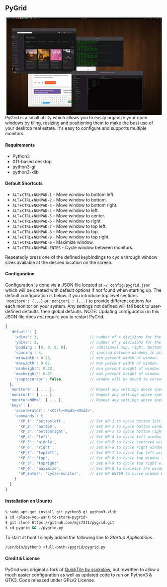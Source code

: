 ## PyGrid ##
<img align='right' width='500' src='example.gif'/>
PyGrid is a small utility which allows you to easily organize your open windows
by tiling, resizing and positioning them to make the best use of your desktop
real estate. It's easy to configure and supports multiple monitors.

#### Requirements ####
* Python3
* X11-based desktop
* python3-gi
* python3-xlib

#### Default Shortcuts ####
* `ALT`+`CTRL`+`NUMPAD-1` - Move window to bottom left.
* `ALT`+`CTRL`+`NUMPAD-2` - Move window to bottom.
* `ALT`+`CTRL`+`NUMPAD-3` - Move window to bottom right.
* `ALT`+`CTRL`+`NUMPAD-4` - Move window to left.
* `ALT`+`CTRL`+`NUMPAD-5` - Move window to center.
* `ALT`+`CTRL`+`NUMPAD-6` - Move window to right.
* `ALT`+`CTRL`+`NUMPAD-7` - Move window to top left.
* `ALT`+`CTRL`+`NUMPAD-8` - Move window to top.
* `ALT`+`CTRL`+`NUMPAD-9` - Move window to top right.
* `ALT`+`CTRL`+`NUMPAD-0` - Maximize window.
* `ALT`+`CTRL`+`NUMPAD-ENTER` - Cycle window between monitors.

Repeatedly press one of the defined keybindings to cycle through window sizes
available at the desired location on the screen.

#### Configuration ####
Configuration is done via a JSON file located at `~/.config/pygrid.json` which
will be created with default options if not found when starting up. The default
configuration is below. If you introduce top level sections `'monitor0': {...}`
or `'monitor1': {...}` to provide different options for each monitor on your
system.  Any settings not defined will fall back to user-defined defaults, then
global defaults. NOTE: Updating configuration in this JSON file does *not*
require you to restart PyGrid.

```javascript
{
  'default': {
    'xdivs': 3,                       // number of x divisions for the screen.
    'ydivs': 2,                       // number of y divisions for the screen.
    'padding': [0, 0, 0, 0],          // additional top, right, bottom, left padding in pixels.
    'spacing': 4,                     // spacing between windows in pixels.
    'minwidth': 0.25,                 // min percent width of window.
    'maxwidth': 0.67,                 // max percent width of window.
    'minheight': 0.33,                // min percent height of window.
    'maxheight': 0.67,                // max percent height of window.
    'snaptocursor': false,            // window will be moved to cursor's monitor
  },
  'monitor0': { ... },                // Repeat any settings above specific for monitor 0.
  'monitor1': { ... },                // Repeat any settings above specific for monitor 1.
  'monitor<NUM>': { ... },            // Repeat any settings above specific for monitor <NUM>.
  'keys': {
    'accelerator': '<Ctrl><Mod1><Mod2>',
    'commands': {
      'KP_1': 'bottomleft',           // Set KP-1 to cycle bottom left window sizes.
      'KP_2': 'bottom',               // Set KP-2 to cycle bottom window sizes.
      'KP_3': 'bottomright',          // Set KP-3 to cycle bottom right window sizes.
      'KP_4': 'left',                 // Set KP-4 to cycle left window sizes.
      'KP_5': 'middle',               // Set KP-5 to cycle centered window sizes.
      'KP_6': 'right',                // Set KP-6 to cycle right window sizes.
      'KP_7': 'topleft',              // Set KP-7 to cycle top left window sizes.
      'KP_8': 'top',                  // Set KP-8 to cycle top window sizes.
      'KP_9': 'topright'              // Set KP-9 to cycle top right window sizes.
      'KP_0': 'maximize',             // Set KP-0 to maximize the window.
      'KP_Enter': 'cycle-monitor',    // Set KP-ENTER to cycle window between monitors.
    }
  }
}
```

#### Installation on Ubuntu ####
```bash
$ sudo apt-get install git python3-gi python3-xlib
$ cd <place-you-want-to-store-pygrid>
$ git clone https://github.com/mjs7231/pygrid.git
$ cd pygrid && ./pygrid.py
```

To start at boot I simply added the following line to *Startup Applications*.
```bash
/usr/bin/python3 <full-path>/pygrid/pygrid.py
```
 


#### Credit & License ####
PyGrid was original a fork of [QuickTile by ssokolow](https://github.com/ssokolow/quicktile),
but rewritten to allow a much easier configuration as well as updated code to
run on Python3 & GTK3. Code released under GPLv2 License.

